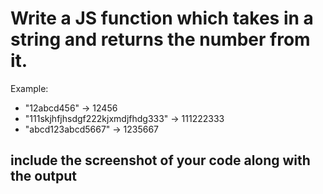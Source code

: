 # Write a JS function which takes in a string and returns the number from it.

Example:

- "12abcd456" -> 12456
- "111skjhfjhsdgf222kjxmdjfhdg333" -> 111222333
- "abcd123abcd5667" -> 1235667

## include the screenshot of your code along with the output
